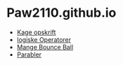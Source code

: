 # Paw2110.github.io
- [Kage opskrift](kageopskskrift)
- [logiske Operatorer](logiske_operatorer)
- [Mange Bounce Ball](Hoppe_bolde.2)
- [Parabler](Parabler)